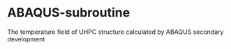 # ABAQUS-subroutine
The temperature field of UHPC structure calculated by ABAQUS secondary development


